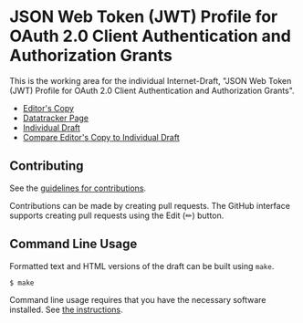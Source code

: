 # JSON Web Token (JWT) Profile for OAuth 2.0 Client Authentication and Authorization Grants

This is the working area for the individual Internet-Draft, "JSON Web Token (JWT) Profile for OAuth 2.0 Client Authentication and Authorization Grants".

* [Editor's Copy](https://selfissued.github.io/draft-jones-oauth-rfc7523bis/#go.draft-jones-oauth-rfc7523bis.html)
* [Datatracker Page](https://datatracker.ietf.org/doc/draft-jones-oauth-rfc7523bis)
* [Individual Draft](https://datatracker.ietf.org/doc/html/draft-jones-oauth-rfc7523bis)
* [Compare Editor's Copy to Individual Draft](https://selfissued.github.io/draft-jones-oauth-rfc7523bis/#go.draft-jones-oauth-rfc7523bis.diff)


## Contributing

See the
[guidelines for contributions](https://github.com/selfissued/draft-jones-oauth-rfc7523bis/blob/main/CONTRIBUTING.md).

Contributions can be made by creating pull requests.
The GitHub interface supports creating pull requests using the Edit (✏) button.


## Command Line Usage

Formatted text and HTML versions of the draft can be built using `make`.

```sh
$ make
```

Command line usage requires that you have the necessary software installed.  See
[the instructions](https://github.com/martinthomson/i-d-template/blob/main/doc/SETUP.md).

